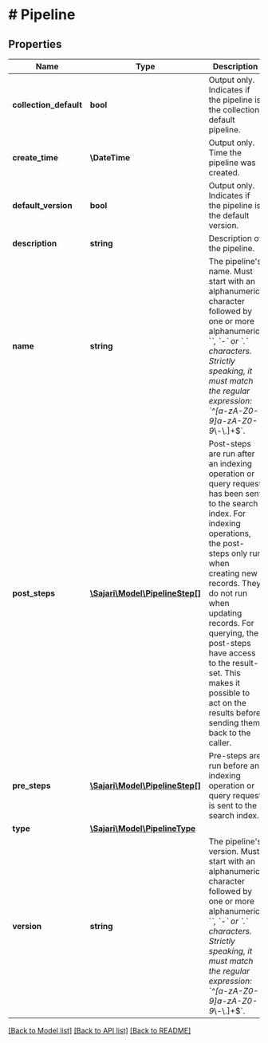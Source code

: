 # # Pipeline

## Properties

| Name                   | Type                                                | Description                                                                                                                                                                                                                                                                                                                                                            | Notes                 |
| ---------------------- | --------------------------------------------------- | ---------------------------------------------------------------------------------------------------------------------------------------------------------------------------------------------------------------------------------------------------------------------------------------------------------------------------------------------------------------------- | --------------------- |
| **collection_default** | **bool**                                            | Output only. Indicates if the pipeline is the collection default pipeline.                                                                                                                                                                                                                                                                                             | [optional] [readonly] |
| **create_time**        | **\DateTime**                                       | Output only. Time the pipeline was created.                                                                                                                                                                                                                                                                                                                            | [optional] [readonly] |
| **default_version**    | **bool**                                            | Output only. Indicates if the pipeline is the default version.                                                                                                                                                                                                                                                                                                         | [optional] [readonly] |
| **description**        | **string**                                          | Description of the pipeline.                                                                                                                                                                                                                                                                                                                                           | [optional]            |
| **name**               | **string**                                          | The pipeline&#39;s name. Must start with an alphanumeric character followed by one or more alphanumeric, &#x60;_&#x60;, &#x60;-&#x60; or &#x60;.&#x60; characters. Strictly speaking, it must match the regular expression: &#x60;^[a-zA-Z0-9]a-zA-Z0-9_\\-\\.]+\$&#x60;.                                                                                              |
| **post_steps**         | [**\Sajari\Model\PipelineStep[]**](PipelineStep.md) | Post-steps are run after an indexing operation or query request has been sent to the search index. For indexing operations, the post-steps only run when creating new records. They do not run when updating records. For querying, the post-steps have access to the result-set. This makes it possible to act on the results before sending them back to the caller. | [optional]            |
| **pre_steps**          | [**\Sajari\Model\PipelineStep[]**](PipelineStep.md) | Pre-steps are run before an indexing operation or query request is sent to the search index.                                                                                                                                                                                                                                                                           | [optional]            |
| **type**               | [**\Sajari\Model\PipelineType**](PipelineType.md)   |                                                                                                                                                                                                                                                                                                                                                                        |
| **version**            | **string**                                          | The pipeline&#39;s version. Must start with an alphanumeric character followed by one or more alphanumeric, &#x60;_&#x60;, &#x60;-&#x60; or &#x60;.&#x60; characters. Strictly speaking, it must match the regular expression: &#x60;^[a-zA-Z0-9]a-zA-Z0-9_\\-\\.]+\$&#x60;.                                                                                           |

[[Back to Model list]](../../README.md#models) [[Back to API list]](../../README.md#endpoints) [[Back to README]](../../README.md)

